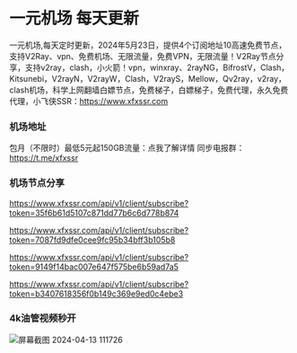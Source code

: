 # 一元机场 每天更新

一元机场,每天定时更新，2024年5月23日，提供4个订阅地址10高速免费节点，支持V2Ray、vpn、免费机场、无限流量，免费VPN，无限流量！V2Ray节点分享，支持v2ray，clash，小火箭！vpn，winxray、2rayNG，BifrostV，Clash，Kitsunebi，V2rayN，V2rayW，Clash，V2rayS，Mellow，Qv2ray，v2ray，clash机场，科学上网翻墙白嫖节点，免费梯子，白嫖梯子，免费代理，永久免费代理，小飞侠SSR：https://www.xfxssr.com
### 机场地址

包月（不限时）最低5元起150GB流量：点我了解详情
同步电报群：https://t.me/xfxssr

### 机场节点分享

https://www.xfxssr.com/api/v1/client/subscribe?token=35f6b61d5107c871dd77b6c6d778b874

https://www.xfxssr.com/api/v1/client/subscribe?token=7087fd9dfe0cee9fc95b34bff3b105b8

https://www.xfxssr.com/api/v1/client/subscribe?token=9149f14bac007e647f575be6b59ad7a5

https://www.xfxssr.com/api/v1/client/subscribe?token=b3407618356f0b149c369e9ed0c4ebe3


### 4k油管视频秒开

![屏幕截图 2024-04-13 111726](https://github.com/xfxssr/ssnode/assets/160599155/38ebd832-e0a3-40fc-a3be-008cf5103b34)


